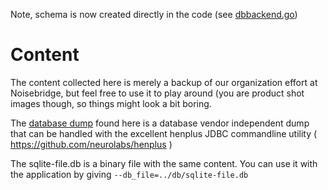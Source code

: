 Note, schema is now created directly in the code (see [dbbackend.go](../stuff/dbbackend.go))

# Content
The content collected here is merely a backup of our organization effort at Noisebridge, but
feel free to use it to play around (you are product shot images though, so things might look
a bit boring.

The [database dump](./initial-dump.db) found here is a database vendor independent dump that
can be handled with the excellent henplus JDBC commandline
utility ( https://github.com/neurolabs/henplus )

The sqlite-file.db is a binary file with the same content. You can use it with the
application by giving `--db_file=../db/sqlite-file.db`
